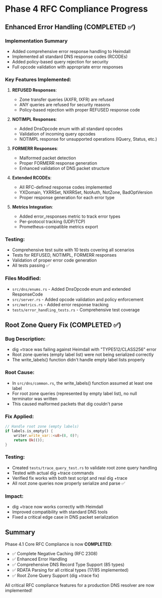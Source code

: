 # Phase 4 RFC Compliance Progress

## Enhanced Error Handling (COMPLETED ✅)

### Implementation Summary
- Added comprehensive error response handling to Heimdall
- Implemented all standard DNS response codes (RCODEs)
- Added policy-based query rejection for security
- Full opcode validation with appropriate error responses

### Key Features Implemented:
1. **REFUSED Responses**:
   - Zone transfer queries (AXFR, IXFR) are refused
   - ANY queries are refused for security reasons
   - Policy-based rejection with proper REFUSED response code

2. **NOTIMPL Responses**:
   - Added DnsOpcode enum with all standard opcodes
   - Validation of incoming query opcodes
   - NOTIMPL response for unsupported operations (IQuery, Status, etc.)

3. **FORMERR Responses**:
   - Malformed packet detection
   - Proper FORMERR response generation
   - Enhanced validation of DNS packet structure

4. **Extended RCODEs**:
   - All RFC-defined response codes implemented
   - YXDomain, YXRRSet, NXRRSet, NotAuth, NotZone, BadOptVersion
   - Proper response generation for each error type

5. **Metrics Integration**:
   - Added error_responses metric to track error types
   - Per-protocol tracking (UDP/TCP)
   - Prometheus-compatible metrics export

### Testing:
- Comprehensive test suite with 10 tests covering all scenarios
- Tests for REFUSED, NOTIMPL, FORMERR responses
- Validation of proper error code generation
- All tests passing ✅

### Files Modified:
- `src/dns/enums.rs` - Added DnsOpcode enum and extended ResponseCode
- `src/server.rs` - Added opcode validation and policy enforcement
- `src/metrics.rs` - Added error response tracking
- `tests/error_handling_tests.rs` - Comprehensive test coverage

## Root Zone Query Fix (COMPLETED ✅)

### Bug Description:
- dig +trace was failing against Heimdall with "TYPE512/CLASS256" error
- Root zone queries (empty label list) were not being serialized correctly
- The write_labels() function didn't handle empty label lists properly

### Root Cause:
- In `src/dns/common.rs`, the write_labels() function assumed at least one label
- For root zone queries (represented by empty label list), no null terminator was written
- This caused malformed packets that dig couldn't parse

### Fix Applied:
```rust
// Handle root zone (empty labels)
if labels.is_empty() {
    writer.write_var::<u8>(8, 0)?;
    return Ok(());
}
```

### Testing:
- Created `tests/trace_query_test.rs` to validate root zone query handling
- Tested with actual dig +trace commands
- Verified fix works with both test script and real dig +trace
- All root zone queries now properly serialize and parse ✅

### Impact:
- dig +trace now works correctly with Heimdall
- Improved compatibility with standard DNS tools
- Fixed a critical edge case in DNS packet serialization

## Summary

Phase 4.1 Core RFC Compliance is now **COMPLETED**:
- ✅ Complete Negative Caching (RFC 2308)
- ✅ Enhanced Error Handling 
- ✅ Comprehensive DNS Record Type Support (85 types)
- ✅ RDATA Parsing for all critical types (17/85 implemented)
- ✅ Root Zone Query Support (dig +trace fix)

All critical RFC compliance features for a production DNS resolver are now implemented!